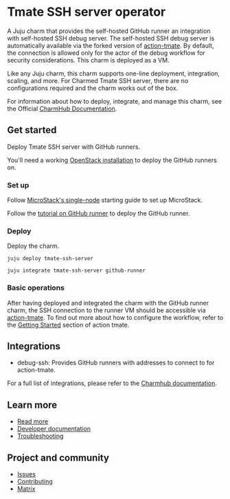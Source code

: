 <!-- vale Canonical.007-Headings-sentence-case = NO -->
# Tmate SSH server operator
<!-- vale Canonical.007-Headings-sentence-case = YES -->

<!-- Use this space for badges -->

A Juju charm that provides the self-hosted GitHub runner an integration with self-hosted SSH debug
server. The self-hosted SSH debug server is automatically available via the forked version of 
[action-tmate](https://github.com/canonical/action-tmate). By default, the connection is allowed
only for the actor of the debug workflow for security considerations. This charm is deployed as a
VM.

Like any Juju charm, this charm supports one-line deployment, integration, scaling, and more. For
Charmed Tmate SSH server, there are no configurations required and the charm works out of the box.

For information about how to deploy, integrate, and manage this charm, see the Official 
[CharmHub Documentation](https://charmhub.io/tmate-ssh-server).

## Get started
<!--Briefly summarize what the user will achieve in this guide.-->
Deploy Tmate SSH server with GitHub runners.

<!--Indicate software and hardware prerequisites-->
You'll need a working [OpenStack installation](https://microstack.run/docs/single-node) to deploy
the GitHub runners on.

### Set up

Follow [MicroStack's single-node](https://microstack.run/docs/single-node) starting guide to set 
up MicroStack.

Follow the [tutorial on GitHub runner](https://charmhub.io/github-runner) to deploy the GitHub
runner.

### Deploy

Deploy the charm.

```
juju deploy tmate-ssh-server

juju integrate tmate-ssh-server github-runner
```

### Basic operations
<!--Brief walkthrough of performing standard configurations or operations-->

After having deployed and integrated the charm with the GitHub runner charm, the SSH connection to
the runner VM should be accessible via [action-tmate](https://github.com/canonical/action-tmate).
To find out more about how to configure the workflow, refer to the [Getting Started](https://github.com/canonical/action-tmate?tab=readme-ov-file#getting-started) section of action tmate.

## Integrations
<!-- Information about particularly relevant interfaces, endpoints or libraries related to the charm. For example, peer relation endpoints required by other charms for integration.--> 
* debug-ssh: Provides GitHub runners with addresses to connect to for action-tmate.

For a full list of integrations, please refer to the [Charmhub documentation](https://charmhub.io/github-runner-image-builder/integrations).

## Learn more
* [Read more](https://charmhub.io/tmate-ssh-server) <!--Link to the charm's official documentation-->
* [Developer documentation](https://github.com/canonical/tmate-ssh-server-operator/blob/main/CONTRIBUTING.md) <!--Link to any developer documentation-->
* [Troubleshooting](https://matrix.to/#/#charmhub-charmdev:ubuntu.com)

## Project and community
* [Issues](https://github.com/canonical/tmate-ssh-server-operator/issues) <!--Link to GitHub issues (if applicable)-->
* [Contributing](https://github.com/canonical/tmate-ssh-server-operator/blob/main/CONTRIBUTING.md) <!--Link to any contribution guides--> 
* [Matrix](https://matrix.to/#/#charmhub-charmdev:ubuntu.com) <!--Link to contact info (if applicable), e.g. Matrix channel-->
